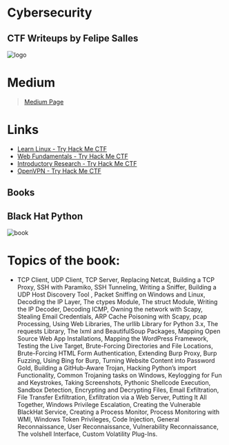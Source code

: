 # Cybersecurity
## CTF Writeups by Felipe Salles

![logo](https://github.com/felipemsalles/CTF-Writeups/blob/main/logo.jpeg?raw=true)

# Medium
> [Medium Page](https://felipe-salles.medium.com/)

# Links

- [Learn Linux - Try Hack Me CTF](https://felipe-salles.medium.com/try-hack-me-ctf-learn-linux-f2c4569d496b)
- [Web Fundamentals - Try Hack Me CTF](https://felipe-salles.medium.com/try-hack-me-ctf-web-fundamentals-22af8cacedd6)
- [Introductory Research - Try Hack Me CTF](https://felipe-salles.medium.com/try-hack-me-introductory-researching-d9c2daf29032)
- [OpenVPN - Try Hack Me CTF](https://felipe-salles.medium.com/try-hack-me-openvpn-a5b655cd8289)

## Books

## Black Hat Python
![book](https://images-na.ssl-images-amazon.com/images/I/91yDOwYAnWS.jpg)
# Topics of the book:
- TCP Client, UDP Client, TCP Server, Replacing Netcat, Building a TCP Proxy, SSH with Paramiko, SSH Tunneling, Writing a Sniffer, Building a UDP Host Discovery Tool , Packet Sniffing on Windows and Linux, Decoding the IP Layer, The ctypes Module, The struct Module, Writing the IP Decoder, Decoding ICMP, Owning the network with Scapy, Stealing Email Credentials, ARP Cache Poisoning with Scapy, pcap Processing, Using Web Libraries, The urllib Library for Python 3.x, The requests Library, The lxml and BeautifulSoup Packages, Mapping Open Source Web App Installations, Mapping the WordPress Framework, Testing the Live Target, Brute-Forcing Directories and File Locations, Brute-Forcing HTML Form Authentication, Extending Burp Proxy, Burp Fuzzing, Using Bing for Burp, Turning Website Content into Password Gold, Building a GitHub-Aware Trojan, Hacking Python’s import Functionality, Common Trojaning tasks on Windows, Keylogging for Fun and Keystrokes, Taking Screenshots, Pythonic Shellcode Execution, Sandbox Detection, Encrypting and Decrypting Files, Email Exfiltration, File Transfer Exfiltration, Exfiltration via a Web Server, Putting It All Together, Windows Privilege Escalation, Creating the Vulnerable BlackHat Service, Creating a Process Monitor, Process Monitoring with WMI, Windows Token Privileges, Code Injection, General Reconnaissance, User Reconnaissance, Vulnerability Reconnaissance, The volshell Interface, Custom Volatility Plug-Ins. 





